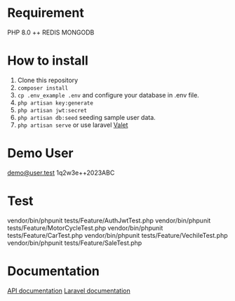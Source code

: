 # Requirement

PHP 8.0 ++
REDIS
MONGODB

# How to install

1. Clone this repository
2. `composer install`
3. `cp .env_example .env` and configure your database in .env file.
4. `php artisan key:generate`
5. `php artisan jwt:secret` 
6. `php artisan db:seed` seeding sample user data.
7. `php artisan serve` or use laravel [Valet](https://laravel.com/docs/10.x/valet)

# Demo User
demo@user.test
1q2w3e++2023ABC

# Test
vendor/bin/phpunit tests/Feature/AuthJwtTest.php
vendor/bin/phpunit tests/Feature/MotorCycleTest.php
vendor/bin/phpunit tests/Feature/CarTest.php
vendor/bin/phpunit tests/Feature/VechileTest.php
vendor/bin/phpunit tests/Feature/SaleTest.php

# Documentation
[API documentation](https://www.postman.com/speeding-resonance-5236/workspace/vechilstock/collection/2692371-7d717c64-eb74-49f2-8888-6e0e194c17e5?action=share&creator=2692371)
[Laravel documentation](https://laravel.com/docs)
